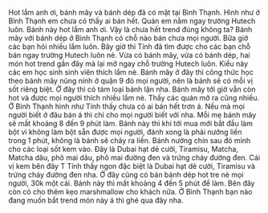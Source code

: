 Hot lắm anh ơi, bánh mây và bánh dép đã có mặt tại Bình Thạnh. Hình như ở Bình Thạnh em chưa có thấy ai bán hết. Quán em nằm ngay trường Hutech luôn. Bánh này hot lắm anh ơi. Vậy là chưa hết trend đúng không ta? Bánh mây với bánh dép ở Bình Thạnh có chỗ nào bán chưa mọi người. Bữa giờ các bạn hỏi nhiều lắm luôn. Bây giờ thì Tính đã tìm được cho các bạn chỗ bán ngay trường Hutech luôn nè. Vừa có bánh mây, vừa có bánh dép, hai món hot trend gần đây mà lại mở ngay chỗ trường Hutech luôn. Kiểu này các em học sinh sinh viên thích lắm nè. Bánh mây ở đây thì công thức học theo bánh mây nũng nính ở quận 9 đó mọi người, nên là bánh sẽ có mỗi vị sốt riêng biệt. Ở đây thì có tám loại bánh lận nha. Bánh mây tới giờ vẫn còn hot và được mọi người thích nhiều lắm nè. Thấy các quán mở ra cũng nhiều. Ở Bình Thạnh hình như Tính thấy chưa có ai bán hết trơn á. Nếu mà mọi người biết ở đâu bán á thì chỉ cho mọi người biết với nha. Mỗi mẹ bánh mây sẽ mất khoảng 8 đến 9 phút làm. Bánh này thì khi tới mua mới bắt đầu làm bột vì không làm bột sẵn được mọi người, đánh xong là phải nướng liền trong 1 phút, không là bánh sẽ chảy ra liền. Bánh nướng chín sau đó mình cho các loại sốt kem vào. Đây là Dubai hạt dẻ cười, Tiramisu, Matcha, Matcha dâu, phô mai dâu, phô mai đường đen và trứng cháy đường đen. Cái vị kem bên đây T Tính thấy ngon đặc biệt là Dubai hạt dẻ cười, Tiramisu và trứng cháy đường đen nha. Ở đây cũng có bán bánh dép hot tre nè mọi người, 30k một cái. Bánh này thì mất khoảng 4 đến 5 phút để làm. Bên đây còn có cho thêm kẹo marshmallow cho khách nữa. Ở Bình Thạnh bạn nào đang muốn bắt trend món này á thì ghé qua đây nha.